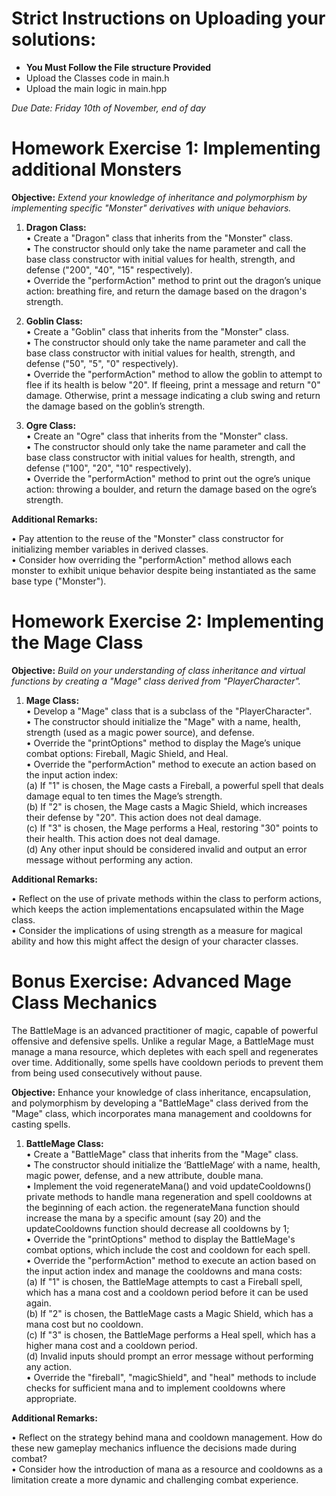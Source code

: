 # Strict Instructions on Uploading your solutions:
* **You Must Follow the File structure Provided**
*  Upload the Classes code in main.h
*  Upload the main logic in main.hpp

*Due Date: Friday 10th of November, end of day*<br>

# Homework Exercise 1: Implementing additional Monsters<br>

**Objective:** *Extend your knowledge of inheritance and polymorphism by implementing specific "Monster" derivatives with unique behaviors.*<br>

1. **Dragon Class:**<br>
• Create a "Dragon" class that inherits from the "Monster" class.<br>
• The constructor should only take the name parameter and call the base class constructor with initial values for health, strength, and defense ("200", "40", "15" respectively).<br>
• Override the "performAction" method to print out the dragon’s unique action: breathing fire, and return the damage based on the dragon's strength.<br>

3. **Goblin Class:**<br>
• Create a "Goblin" class that inherits from the "Monster" class.<br>
• The constructor should only take the name parameter and call the base class constructor with initial values for health, strength, and defense ("50", "5", "0" respectively).<br>
• Override the "performAction" method to allow the goblin to attempt to flee if its health is below "20". If fleeing, print a message and return "0" damage. Otherwise, print a message indicating a club swing and return the damage based on the goblin’s strength.<br>

3. **Ogre Class:**<br>
• Create an "Ogre" class that inherits from the "Monster" class.<br>
• The constructor should only take the name parameter and call the base class constructor with initial values for health, strength, and defense ("100", "20", "10" respectively).<br>
• Override the "performAction" method to print out the ogre’s unique action: throwing a boulder, and return the damage based on the ogre’s strength.<br>

**Additional Remarks:**<br>

• Pay attention to the reuse of the "Monster" class constructor for initializing member variables in derived classes.<br>
• Consider how overriding the "performAction" method allows each monster to exhibit unique behavior despite being instantiated as the same base type ("Monster").<br>

# Homework Exercise 2: Implementing the Mage Class<br>

**Objective:** *Build on your understanding of class inheritance and virtual functions by creating a "Mage" class derived from "PlayerCharacter".*<br>

1. **Mage Class:**<br>
• Develop a "Mage" class that is a subclass of the "PlayerCharacter".<br>
• The constructor should initialize the "Mage" with a name, health, strength (used as a magic power source), and defense.<br>
• Override the "printOptions" method to display the Mage’s unique combat options: Fireball, Magic Shield, and Heal.<br>
• Override the "performAction" method to execute an action based on the input action index:<br>
  (a) If "1" is chosen, the Mage casts a Fireball, a powerful spell that deals damage equal to ten times the Mage’s strength.<br>
  (b) If "2" is chosen, the Mage casts a Magic Shield, which increases their defense by "20". This action does not deal damage.<br>
  (c) If "3" is chosen, the Mage performs a Heal, restoring "30" points to their health. This action does not deal damage.<br>
  (d) Any other input should be considered invalid and output an error message without performing any action.<br>

**Additional Remarks:**<br>

• Reflect on the use of private methods within the class to perform actions, which keeps the action implementations encapsulated within the Mage class.<br>
• Consider the implications of using strength as a measure for magical ability and how this might affect the design of your character classes.<br>

# Bonus Exercise: Advanced Mage Class Mechanics

The BattleMage is an advanced practitioner of magic, capable of powerful offensive and defensive spells. Unlike a regular Mage, a BattleMage must manage a mana resource, which depletes with each spell and regenerates over time. Additionally, some spells have cooldown periods to prevent them from being used consecutively without pause.<br>

**Objective:** Enhance your knowledge of class inheritance, encapsulation, and polymorphism by developing a "BattleMage" class derived from the "Mage" class, which incorporates mana management and cooldowns for casting spells.<br>

1. **BattleMage Class:**<br>
• Create a "BattleMage" class that inherits from the "Mage" class.<br>
• The constructor should initialize the ‘BattleMage‘ with a name, health, magic power, defense, and a new attribute, double mana.<br>
• Implement the void regenerateMana() and void updateCooldowns() private methods to handle mana regeneration and spell cooldowns at the beginning of each action. the regenerateMana function
should increase the mana by a specific amount (say 20) and the updateCooldowns function should decrease all cooldowns by 1;<br>
• Override the "printOptions" method to display the BattleMage's combat options, which include the cost and cooldown for each spell.<br>
• Override the "performAction" method to execute an action based on the input action index and manage the cooldowns and mana costs:<br>
  (a) If "1" is chosen, the BattleMage attempts to cast a Fireball spell, which has a mana cost and a cooldown period before it can be used again.<br>
  (b) If "2" is chosen, the BattleMage casts a Magic Shield, which has a mana cost but no cooldown.<br>
  (c) If "3" is chosen, the BattleMage performs a Heal spell, which has a higher mana cost and a cooldown period.<br>
  (d) Invalid inputs should prompt an error message without performing any action.<br>
• Override the "fireball", "magicShield", and "heal" methods to include checks for sufficient mana and to implement cooldowns where appropriate.<br>

**Additional Remarks:**<br>

• Reflect on the strategy behind mana and cooldown management. How do these new gameplay mechanics influence the decisions made during combat?<br>
• Consider how the introduction of mana as a resource and cooldowns as a limitation create a more dynamic and challenging combat experience.<br>
